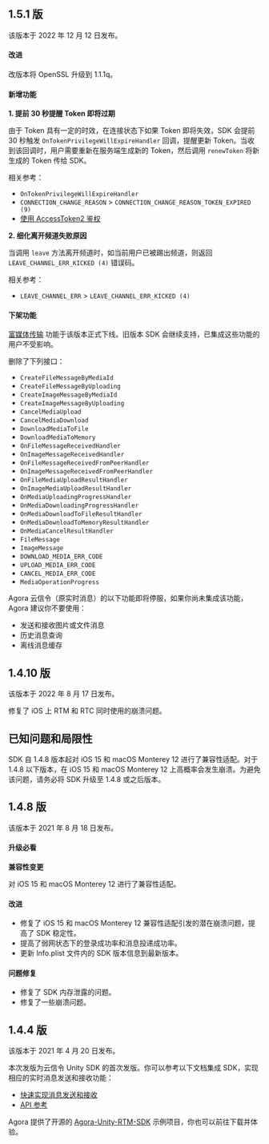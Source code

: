 ## 1.5.1 版

该版本于 2022 年 12 月 12 日发布。

#### 改进

改版本将 OpenSSL 升级到 1.1.1q。

#### 新增功能

**1. 提前 30 秒提醒 Token 即将过期**

由于 Token 具有一定的时效，在连接状态下如果 Token 即将失效，SDK 会提前 30 秒触发 `OnTokenPrivilegeWillExpireHandler` 回调，提醒更新 Token。当收到该回调时，用户需要重新在服务端生成新的 Token，然后调用 `renewToken` 将新生成的 Token 传给 SDK。

相关参考：
- `OnTokenPrivilegeWillExpireHandler`
- `CONNECTION_CHANGE_REASON` > `CONNECTION_CHANGE_REASON_TOKEN_EXPIRED (9)`
- [使用 AccessToken2 鉴权](./token2_server_rtm?platform=All%20Platforms)

**2. 细化离开频道失败原因**

当调用 `leave` 方法离开频道时，如当前用户已被踢出频道，则返回 `LEAVE_CHANNEL_ERR_KICKED (4)` 错误码。

相关参考：
- `LEAVE_CHANNEL_ERR` > `LEAVE_CHANNEL_ERR_KICKED (4)`

#### 下架功能

[富媒体传输](./upload_download_media_cpp) 功能于该版本正式下线。旧版本 SDK 会继续支持，已集成这些功能的用户不受影响。

删除了下列接口：

- `CreateFileMessageByMediaId`
- `CreateFileMessageByUploading`
- `CreateImageMessageByMediaId`
- `CreateImageMessageByUploading`
- `CancelMediaUpload`
- `CancelMediaDownload`
- `DownloadMediaToFile`
- `DownloadMediaToMemory`
- `OnFileMessageReceivedHandler`
- `OnImageMessageReceivedHandler`
- `OnFileMessageReceivedFromPeerHandler`
- `OnImageMessageReceivedFromPeerHandler`
- `OnFileMediaUploadResultHandler`
- `OnImageMediaUploadResultHandler`
- `OnMediaUploadingProgressHandler`
- `OnMediaDownloadingProgressHandler`
- `OnMediaDownloadToFileResultHandler`
- `OnMediaDownloadToMemoryResultHandler`
- `OnMediaCancelResultHandler`
- `FileMessage`
- `ImageMessage`
- `DOWNLOAD_MEDIA_ERR_CODE`
- `UPLOAD_MEDIA_ERR_CODE`
- `CANCEL_MEDIA_ERR_CODE`
- `MediaOperationProgress`


<div class="alert note">Agora 云信令（原实时消息）的以下功能即将停服，如果你尚未集成该功能，Agora 建议你不要使用：<ul><li>发送和接收图片或文件消息</li><li>历史消息查询</li><li>离线消息缓存</li></ul></div>

## 1.4.10 版

该版本于 2022 年 8 月 17 日发布。

修复了 iOS 上 RTM 和 RTC 同时使用的崩溃问题。


## 已知问题和局限性

SDK 自 1.4.8 版本起对  iOS 15 和 macOS Monterey 12 进行了兼容性适配。对于 1.4.8 以下版本，在 iOS 15 和 macOS Monterey 12 上高概率会发生崩溃。为避免该问题，请务必将 SDK 升级至 1.4.8 或之后版本。

## 1.4.8 版

该版本于 2021 年 8 月 18 日发布。

#### 升级必看

**兼容性变更**

对 iOS 15 和 macOS Monterey 12 进行了兼容性适配。

#### 改进

- 修复了 iOS 15 和 macOS Monterey 12 兼容性适配引发的潜在崩溃问题，提高了 SDK 稳定性。
- 提高了弱网状态下的登录成功率和消息投递成功率。
- 更新 Info.plist 文件内的 SDK 版本信息到最新版本。

#### 问题修复

- 修复了 SDK 内存泄露的问题。
- 修复了一些崩溃问题。


## 1.4.4 版

该版本于 2021 年 4 月 20 日发布。

本次发版为云信令 Unity SDK 的首次发版。你可以参考以下文档集成 SDK，实现相应的实时消息发送和接收功能：

- [快速实现消息发送和接收](https://docs.agora.io/cn/Real-time-Messaging/start_messaging_unity?platform=Unity)
- [API 参考](https://docs.agora.io/cn/Real-time-Messaging/APIReference/RTM_Unity/index.html)

Agora 提供了开源的 [Agora-Unity-RTM-SDK](https://github.com/AgoraIO-Community/Agora-Unity-RTM-SDK/) 示例项目，你也可以前往下载并体验。